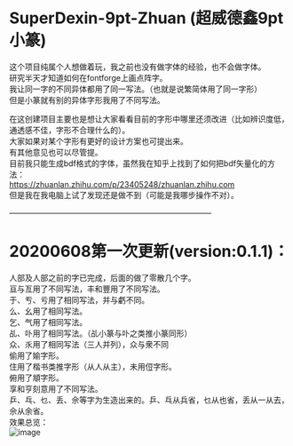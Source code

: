 # SuperDexin-9pt-Zhuan (超威德鑫9pt小篆)
这个项目纯属个人想做着玩，我之前也没有做字体的经验，也不会做字体。<br>
研究半天才知道如何在fontforge上画点阵字。<br>
我让同一字的不同异体都用了同一写法。（也就是说繁简体用了同一字形）<br>
但是小篆就有别的异体字形我用了不同写法。

在这创建项目主要也是想让大家看看目前的字形中哪里还须改进（比如辨识度低，通透感不佳，字形不合理什么的）。<br>
大家如果对某个字形有更好的设计方案也可提出来。<br>
有其他意见也可以尽管提。<br>
目前我只能生成bdf格式的字体，虽然我在知乎上找到了如何把bdf矢量化的方法：<br>
https://zhuanlan.zhihu.com/p/23405248/zhuanlan.zhihu.com<br>
但是我在我电脑上试了发现还是做不到（可能是我哪步操作不对）。<br>

——————————————————————————

# 20200608第一次更新(version:0.1.1)：
人部及人部之前的字已完成，后面的做了零散几个字。<br>
亘与亙用了不同写法，丰和豐用了不同写法。<br>
于、亐、亏用了相同写法，并与虧不同。<br>
么、幺用了相同写法。<br>
乞、气用了相同写法。<br>
乩、卟用了相同写法。（乩小篆与卟之类推小篆同形）<br>
众、乑用了相同写法（三人并列），众与衆不同<br>
偷用了媮字形。<br>
住用了楷书类推字形（从人从主），未用侸字形。<br>
俯用了頫字形。<br>
享和亨刻意用了不同写法。<br>
乒、乓、乜、丢、佘等字为生造出来的。乒、乓从兵省，乜从也省，丢从一从去，佘从余省。<br>
效果总览：<br>
![image](https://pic1.zhimg.com/80/v2-f4555330e4d6241170a739a163e4d770_720w.jpg)
